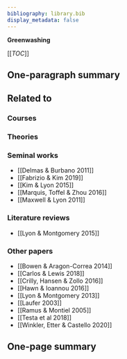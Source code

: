 ```yaml
---
bibliography: library.bib
display_metadata: false
---
```


**Greenwashing**

[[_TOC_]]

## One-paragraph summary

## Related to

### Courses

### Theories

### Seminal works
* [[Delmas & Burbano 2011]]
* [[Fabrizio & Kim 2019]]
* [[Kim & Lyon 2015]]
* [[Marquis, Toffel & Zhou 2016]]
* [[Maxwell & Lyon 2011]]

### Literature reviews
* [[Lyon & Montgomery 2015]]

### Other papers
* [[Bowen & Aragon-Correa 2014]]
* [[Carlos & Lewis 2018]]
* [[Crilly, Hansen & Zollo 2016]]
* [[Hawn & Ioannou 2016]]
* [[Lyon & Montgomery 2013]]
* [[Laufer 2003]]
* [[Ramus & Montiel 2005]]
* [[Testa et al 2018]]
* [[Winkler, Etter & Castello 2020]]

## One-page summary